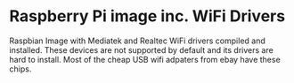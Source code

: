 # Raspberry Pi image inc. WiFi Drivers
Raspbian Image with Mediatek and Realtec WiFi drivers compiled and installed.
These devices are not supported by default and its drivers are hard to install.
Most of the cheap USB wifi adpaters from ebay have these chips.
